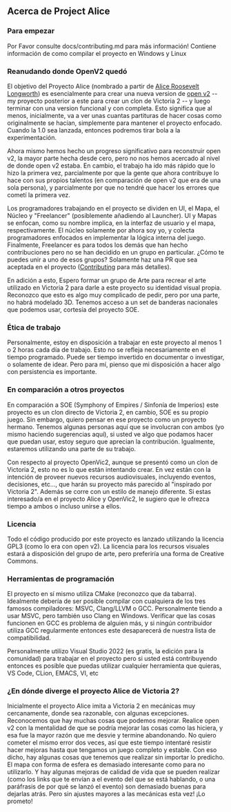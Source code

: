 ## Acerca de Project Alice

### Para empezar
Por Favor consulte docs/contributing.md para más información! Contiene información de como compilar el proyecto en Windows y Linux

### Reanudando donde OpenV2 quedó

El objetivo del Proyecto Alice (nombrado a partir de [Alice Roosevelt Longworth](https://en.wikipedia.org/wiki/Alice_Roosevelt_Longworth)) es esencialmente para crear una nueva version de [open v2](https://github.com/schombert/Open-V2) -- my proyecto posterior a este para crear un clon de Victoria 2 -- y luego terminar con una version funcional y con completa. Esto significa que al menos, inicialmente, va a ver unas cuantas partituras de hacer cosas como originalmente se hacían, simplemente para mantener el proyecto enfocado. Cuando la 1.0 sea lanzada, entonces podremos tirar bola a la experimentación.

Ahora mismo hemos hecho un progreso significativo para reconstruir open v2, la mayor parte hecha desde cero, pero no nos hemos acercado al nivel de donde open v2 estaba. En cambio, el trabajo ha ido más rápido que lo hizo la primera vez, parcialmente por que la gente que ahora contribuye lo hace con sus propios talentos (en comparación de open v2 que era de una sola persona), y parcialmente por que no tendré que hacer los errores que cometí la primera vez.

Los programadores trabajando en el proyecto se dividen en UI, el Mapa, el Núcleo y "Freelancer" (posiblemente añadiendo al Launcher). UI y Mapas se enfocan, como su nombre implica, en la interfaz de usuario y el mapa, respectivamente. El núcleo solamente por ahora soy yo, y colecta programadores enfocados en implementar la lógica interna del juego. Finalmente, Freelancer es para todos los demás que han hecho contribuciones pero no se han decidido en un grupo en particular. ¿Cómo te puedes unir a uno de esos grupos? Solamente haz una PR que sea aceptada en el proyecto ([Contributing](contributing.md) para más detalles).

En adición a esto, Espero formar un grupo de Arte para recrear el arte utilizado en Victoria 2 para darle a este proyecto su identidad visual propia. Reconozco que esto es algo muy complicado de pedir, pero por una parte, no habrá modelado 3D. Tenemos acceso a un set de banderas nacionales que podemos usar, cortesía del proyecto SOE.

### Ética de trabajo

Personalmente, estoy en disposición a trabajar en este proyecto al menos 1 o 2 horas cada día de trabajo. Esto no se refleja necesariamente en el tiempo programado. Puede ser tiempo invertido en documentar o investigar, o solamente de idear. Pero para mí, pienso que mi disposición a hacer algo con persistencia es importante.

### En comparación a otros proyectos

En comparación a SOE (Symphony of Empires / Sinfonía de Imperios) este proyecto es un clon directo de Victoria 2, en cambio, SOE es su propio juego. Sin embargo, quiero pensar en ese proyecto como un proyecto hermano. Tenemos algunas personas aquí que se involucran con ambos (yo mismo haciendo sugerencias aquí), si usted ve algo que podamos hacer que puedan usar, estoy seguro que aprecian la contribución. Igualmente, estaremos utilizando una parte de su trabajo.

Con respecto al proyecto OpenVic2, aunque se presentó como un clon de Victoria 2, esto no es lo que están intentando crear. En vez están con la intención de proveer nuevos recursos audiovisuales, incluyendo eventos, decisiones, etc..., que harán su proyecto más parecido al "inspirado por Victoria 2". Además se corre con un estilo de manejo diferente. Si estas interesado/a en el proyecto Alice y OpenVic2, le sugiero que le ofrezca tiempo a ambos o incluso unirse a ellos.

### Licencia

Todo el código producido por este proyecto es lanzado utilizando la licencia GPL3 (como lo era con open v2). La licencia para los recursos visuales estará a disposición del grupo de arte, pero preferiría una forma de Creative Commons.

### Herramientas de programación

El proyecto en sí mismo utiliza CMake (reconozco que da tabarra). Idealmente debería de ser posible compilar con cualquiera de los tres famosos compiladores: MSVC, Clang/LLVM o GCC. Personalmente tiendo a usar MSVC, pero también uso Clang en Windows. Verificar que las cosas funcionen en GCC es problema de alguien más, y si ningún contribuidor utiliza GCC regularmente entonces este desaparecerá de nuestra lista de compatibilidad.

Personalmente utilizo Visual Studio 2022 (es gratis, la edición para la comunidad) para trabajar en el proyecto pero si usted está contribuyendo entonces es posible que puedas utilizar cualquier herramienta que quieras, VS Code, CLion, EMACS, VI, etc

### ¿En dónde diverge el proyecto Alice de Victoria 2?

Inicialmente el proyecto Alice imita a Victoria 2 en mecánicas muy cercanamente, donde sea razonable, con algunas excepciones. Reconocemos que hay muchas cosas que podemos mejorar. Realice open v2 con la mentalidad de que se podría mejorar las cosas como las hiciera, y esa fue la mayor razón que me desvie y termine abandonando. No quiero cometer el mismo error dos veces, así que este tiempo intentaré resistir hacer mejoras hasta que tengamos un juego completo y estable. Con eso dicho, hay algunas cosas que tenemos que realizar sin importar lo predicho. El mapa con forma de esfera es demasiado interesante como para no utilizarlo. Y hay algunas mejoras de calidad de vida que se pueden realizar (como los links que te envían a el evento del que se está hablando, o una paráfrasis de por qué se lanzó el evento) son demasiado buenas para dejarlas atrás. Pero sin ajustes mayores a las mecánicas esta vez! ¡Lo prometo!
